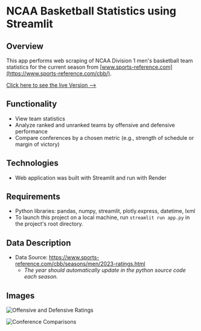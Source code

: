 # NCAA Basketball Statistics using Streamlit
## Overview
This app performs web scraping of NCAA Division 1 men's basketball team statistics for the current season from [www.sports-reference.com](https://www.sports-reference.com/cbb/).

[Click here to see the live Version -->](https://eda-college-basketball.onrender.com)

## Functionality
* View team statistics
* Analyze ranked and unranked teams by offensive and defensive performance
* Compare conferences by a chosen metric (e.g., strength of schedule or margin of victory)

## Technologies
* Web application was built with Streamlit and run with Render

## Requirements
* Python libraries: pandas, numpy, streamlit, plotly.express, datetime, lxml
* To launch this project on a local machine, run `streamlit run app.py` in the project's root directory.

## Data Description
* Data Source: https://www.sports-reference.com/cbb/seasons/men/2023-ratings.html
  * *The year should automatically update in the python source code each season.*

## Images

![Offensive and Defensive Ratings](/images/eda_scatterplot.png)

![Conference Comparisons](/TripleTen_projects/exploratory_analysis_bball/images/eda_histogram.png)
